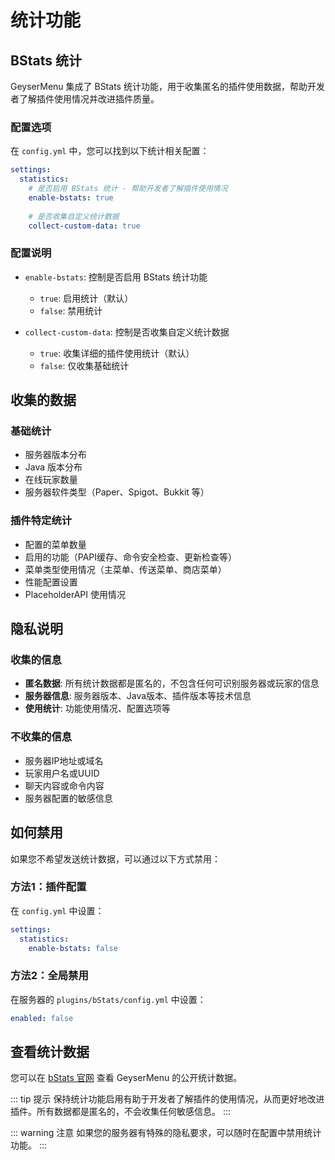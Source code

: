 # 统计功能

## BStats 统计

GeyserMenu 集成了 BStats 统计功能，用于收集匿名的插件使用数据，帮助开发者了解插件使用情况并改进插件质量。

### 配置选项

在 `config.yml` 中，您可以找到以下统计相关配置：

```yaml
settings:
  statistics:
    # 是否启用 BStats 统计 - 帮助开发者了解插件使用情况
    enable-bstats: true
    
    # 是否收集自定义统计数据
    collect-custom-data: true
```

### 配置说明

- `enable-bstats`: 控制是否启用 BStats 统计功能
  - `true`: 启用统计（默认）
  - `false`: 禁用统计

- `collect-custom-data`: 控制是否收集自定义统计数据
  - `true`: 收集详细的插件使用统计（默认）
  - `false`: 仅收集基础统计

## 收集的数据

### 基础统计
- 服务器版本分布
- Java 版本分布
- 在线玩家数量
- 服务器软件类型（Paper、Spigot、Bukkit 等）

### 插件特定统计
- 配置的菜单数量
- 启用的功能（PAPI缓存、命令安全检查、更新检查等）
- 菜单类型使用情况（主菜单、传送菜单、商店菜单）
- 性能配置设置
- PlaceholderAPI 使用情况

## 隐私说明

### 收集的信息
- **匿名数据**: 所有统计数据都是匿名的，不包含任何可识别服务器或玩家的信息
- **服务器信息**: 服务器版本、Java版本、插件版本等技术信息
- **使用统计**: 功能使用情况、配置选项等

### 不收集的信息
- 服务器IP地址或域名
- 玩家用户名或UUID
- 聊天内容或命令内容
- 服务器配置的敏感信息

## 如何禁用

如果您不希望发送统计数据，可以通过以下方式禁用：

### 方法1：插件配置
在 `config.yml` 中设置：
```yaml
settings:
  statistics:
    enable-bstats: false
```

### 方法2：全局禁用
在服务器的 `plugins/bStats/config.yml` 中设置：
```yaml
enabled: false
```

## 查看统计数据

您可以在 [bStats 官网](https://bstats.org/plugin/bukkit/GeyserMenu/26736) 查看 GeyserMenu 的公开统计数据。

::: tip 提示
保持统计功能启用有助于开发者了解插件的使用情况，从而更好地改进插件。所有数据都是匿名的，不会收集任何敏感信息。
:::

::: warning 注意
如果您的服务器有特殊的隐私要求，可以随时在配置中禁用统计功能。
:::
